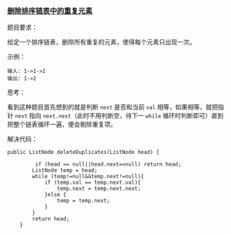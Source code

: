 ### [删除排序链表中的重复元素](https://leetcode-cn.com/problems/remove-duplicates-from-sorted-list/description/)

题目要求：  

给定一个排序链表，删除所有重复的元素，使得每个元素只出现一次。  

示例：  

```
输入: 1->1->2
输出: 1->2
```  

思考：  

看到这种题目首先想到的就是判断 `next` 是否和当前 `val` 相等，如果相等，就把指针 `next` 指向 `next.next`（此时不用判断空，待下一 `while` 循环时判断即可）直到把整个链表循环一遍，便会剔除重复项。

解决代码：

```
public ListNode deleteDuplicates(ListNode head) {

         if (head == null||head.next==null) return head;
        ListNode temp = head;
        while (temp!=null&&temp.next!=null){
            if (temp.val == temp.next.val){
                temp.next = temp.next.next;
            }else {
                temp = temp.next;
            }
        }
        return head;
    }
```
